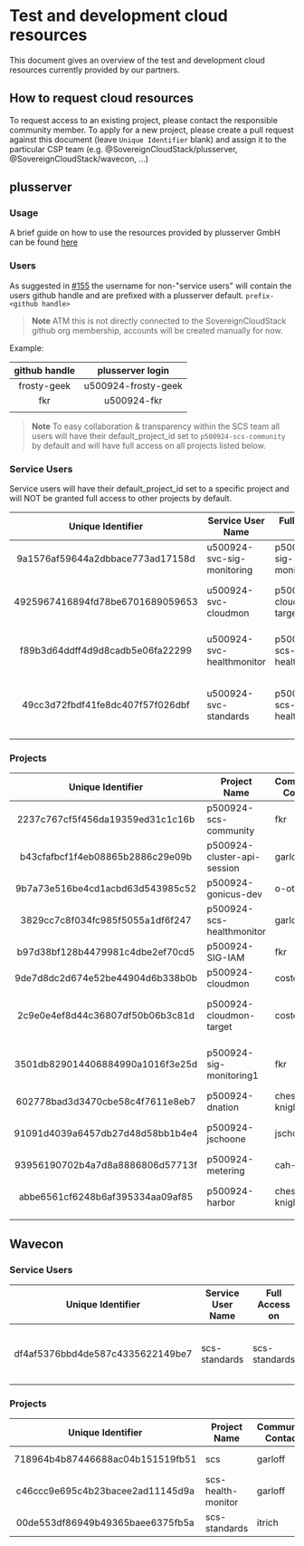 # Test and development cloud resources

This document gives an overview of the test and development cloud resources currently provided by our partners.

## How to request cloud resources

To request access to an existing project, please contact the responsible community member. To apply for a new project, please create a pull request against this document (leave `Unique Identifier` blank) and assign it to the particular CSP team (e.g. @SovereignCloudStack/plusserver, @SovereignCloudStack/wavecon, ...)

## plusserver

### Usage

A brief guide on how to use the resources provided by plusserver GmbH can be found [here](plusserver-gx-scs.md)

### Users

As suggested in [#155](https://github.com/SovereignCloudStack/standards/issues/155) the username for non-"service users" will contain the users github handle and are prefixed with a plusserver default.
`prefix-<github handle>`

> **Note**
> ATM this is not directly connected to the SovereignCloudStack github org membership, accounts will be created manually for now.

Example:

| github handle | plusserver login    |
| :-----------: | :-----------------: |
| frosty-geek   | u500924-frosty-geek |
| fkr           | u500924-fkr         |
|               |                     |

> **Note**
> To easy collaboration & transparency within the SCS team all users will have their default_project_id set to `p500924-scs-community` by default and will have full access on all projects listed below.

### Service Users

Service users will have their default_project_id set to a specific project and will NOT be granted full access to other projects by default.

| Unique Identifier                | Service User Name          | Full Access on            | Community Contact | Description                                   | Needed until |
| :------------------------------: | -------------------------- | ------------------------- | ----------------- | --------------------------------------------- | :----------: |
| 9a1576af59644a2dbbace773ad17158d | u500924-svc-sig-monitoring | p500924-sig-monitoring1   | fkr               | Service User - SIG Monitoring                 | 31.12.2023   |
| 4925967416894fd78be6701689059653 | u500924-svc-cloudmon       | p500924-cloudmon-target   | costelter         | Service User - CloudMon Test Project          | 31.12.2023   |
| f89b3d64ddff4d9d8cadb5e06fa22299 | u500924-svc-healthmonitor  | p500924-scs-healthmonitor | garloff           | Service User - SCS Health Monitor             | ∞            |
| 49cc3d72fbdf41fe8dc407f57f026dbf | u500924-svc-standards      | p500924-scs-healthmonitor | garloff           | Service User - SCS Standards Compliance Check | ∞            |
|                                  |                            |                           |                   |                                               |              |

### Projects

| Unique Identifier                | Project Name                | Community Contact | Description                       | Needed until |
| :------------------------------: | --------------------------- | ----------------- | --------------------------------- | :----------: |
| 2237c767cf5f456da19359ed31c1c16b | p500924-scs-community       | fkr               | SCS Community Project             | ∞            |
| b43cfafbcf1f4eb08865b2886c29e09b | p500924-cluster-api-session | garloff           | cluster-api hands on session      | ∞            |
| 9b7a73e516be4cd1acbd63d543985c52 | p500924-gonicus-dev         | o-otte            | GONICUS GmbH                      | ∞            |
| 3829cc7c8f034fc985f5055a1df6f247 | p500924-scs-healthmonitor   | garloff           | SCS Health Monitor                | ∞            |
| b97d38bf128b4479981c4dbe2ef70cd5 | p500924-SIG-IAM             | fkr               | SIG IAM                           | ∞            |
| 9de7d8dc2d674e52be44904d6b338b0b | p500924-cloudmon            | costelter         | CloudMon Test Project             | 31.12.2023   |
| 2c9e0e4ef8d44c36807df50b06b3c81d | p500924-cloudmon-target     | costelter         | Target project for CloudMon tests | 31.12.2023   |
| 3501db829014406884990a1016f3e25d | p500924-sig-monitoring1     | fkr               | SIG Monitoring - cloudmon target  | 31.12.2023   |
| 602778bad3d3470cbe58c4f7611e8eb7 | p500924-dnation             | chess-knight      | dNation Dev Project               | ∞            |
| 91091d4039a6457db27d48d58bb1b4e4 | p500924-jschoone            | jschoone          | KaaS dev and evaluation           | ∞            |
| 93956190702b4a7d8a8886806d57713f | p500924-metering            | cah-link          | Metering Dev Project              | 31.12.2023   |
| abbe6561cf6248b6af395334aa09af85 | p500924-harbor              | chess-knight      | Project for Harbor deployment     | ∞            |
|                                  |                             |                   |                                   |              |

## Wavecon

### Service Users

|        Unique Identifier         | Service User Name | Full Access on | Community Contact | Description                                   | Needed until |
| :------------------------------: | ----------------- | -------------- | ----------------- | --------------------------------------------- | :----------: |
| df4af5376bbd4de587c4335622149be7 | scs-standards     | scs-standards  | itrich            | Service User - SCS Standards Compliance Check |      ∞       |

### Projects

|        Unique Identifier         | Project Name       | Community Contact | Description        | Needed until |
| :------------------------------: | ------------------ | ----------------- | ------------------ | :----------: |
| 718964b4b87446688ac04b151519fb51 | scs                | garloff           | SCS Health Monitor |      ∞       |
| c46ccc9e695c4b23bacee2ad11145d9a | scs-health-monitor | garloff           | SCS Health Monitor |      ∞       |
| 00de553df86949b49365baee6375fb5a | scs-standards      | itrich            | SCS Health Monitor |      ∞       |

